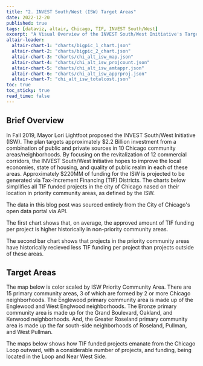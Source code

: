 ```yaml
---
title: "2. INVEST South/West (ISW) Target Areas"
date: 2022-12-20
published: true
tags: [dataviz, altair, Chicago, TIF, INVEST South/West]
excerpt: "A Visual Overview of the INVEST South/West Initiative's Target Areas implicated by Tax-Increment Financing."
altair-loader:
  altair-chart-1: "charts/bigpic_1_chart.json"
  altair-chart-2: "charts/bigpic_2_chart.json"
  altair-chart-3: "charts/chi_alt_isw_map.json"
  altair-chart-4: "charts/chi_alt_isw_projcount.json"
  altair-chart-5: "charts/chi_alt_isw_amtappr.json"
  altair-chart-6: "charts/chi_alt_isw_apprproj.json"
  altair-chart-7: "chi_alt_isw_totalcost.json"
toc: true
toc_sticky: true
read_time: false
---
```


## Brief Overview

In Fall 2019, Mayor Lori Lightfoot proposed the INVEST South/West Initiative (ISW). The plan targets approximately $2.2 Billion investment from a combination of public and private sources in 10 Chicago community areas/neighborhoods. By focusing on the revitalization of 12 commercial corridors, the INVEST South/West Initiative hopes to improve the local economies, state of housing, and quality of public realm in each of these areas. Approximately $220MM of funding for the ISW is projected to be generated via Tax-Increment Financing (TIF) Districts. The charts below simplifies all TIF funded projects in the city of Chicago nased on their location in priority community areas, as defined by the ISW. 

The data in this blog post was sourced entirely from the City of Chicago's open data portal via API.

<div id="altair-chart-1"></div>

The first chart shows that, on average, the approved amount of TIF funding per project is higher historically in non-priority community areas.

<div id="altair-chart-2"></div>

The second bar chart shows that projects in the priority community areas have historically recieved less TIF funding per project than projects outside of these areas.

## Target Areas

The map below is color scaled by ISW Priority Community Area. There are 15 primary community areas, 3 of which are formed by 2 or more Chicago neighborhoods. The Englewood primary community area is made up of the Englewood and West Englwood neighborhoods. The Bronze primary community area is made up for the Grand Boulevard, Oakland, and Kenwood neighborhoods. And, the Greater Roseland primary community area is made up the far south-side neighborhoods of Roseland, Pullman, and West Pullman.

<div id="altair-chart-3"></div>

The maps below shows how TIF funded projects emanate from the Chicago Loop outward, with a considerable number of projects, and funding, being located in the Loop and Near West Side.

<div id="altair-chart-4"></div>
<div id="altair-chart-5"></div>
<div id="altair-chart-6"></div>
<div id="altair-chart-7"></div>


